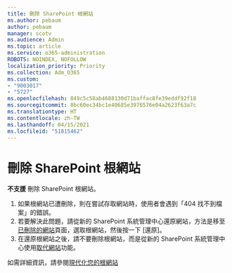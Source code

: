 ```yaml
---
title: 刪除 SharePoint 根網站
ms.author: pebaum
author: pebaum
manager: scotv
ms.audience: Admin
ms.topic: article
ms.service: o365-administration
ROBOTS: NOINDEX, NOFOLLOW
localization_priority: Priority
ms.collection: Adm_O365
ms.custom:
- "9003017"
- "5727"
ms.openlocfilehash: 849c5c58ab4688130d71baffac8fe39eddf92f18
ms.sourcegitcommit: 8bc60ec34bc1e40685e3976576e04a2623f63a7c
ms.translationtype: HT
ms.contentlocale: zh-TW
ms.lasthandoff: 04/15/2021
ms.locfileid: "51815462"
---
```

# <a name="delete-the-sharepoint-root-site"></a>刪除 SharePoint 根網站

**不支援** 刪除 SharePoint 根網站。

1.  如果根網站已遭刪除，則在嘗試存取網站時，使用者會遇到「404 找不到檔案」的錯誤。
2.  若要解決此問題，請從新的 SharePoint 系統管理中心還原網站，方法是移至[已刪除的網站](https://admin.microsoft.com/sharepoint?page=recycleBin&modern=true)頁面，選取根網站，然後按一下 [還原]。
3.  在還原根網站之後，請不要刪除根網站，而是從新的 SharePoint 系統管理中心使用[取代網站](https://docs.microsoft.com/sharepoint/modern-root-site#replace-your-root-site)功能。

如需詳細資訊，請參閱[現代化您的根網站](https://docs.microsoft.com/sharepoint/modern-root-site)
